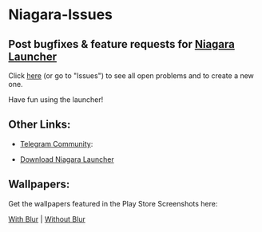 # Niagara-Issues
## Post bugfixes & feature requests for [Niagara Launcher](https://play.google.com/store/apps/details?id=bitpit.launcher "Play Store")

Click [here](https://github.com/8bitPit/Niagara-Issues/issues "Issues") (or go to "Issues") to see all open problems and to create a new one.

Have fun using the launcher!


## Other Links:

- [Telegram Community](https://t.me/niagara_launcher "niagara_launcher"):

- [Download Niagara Launcher](https://play.google.com/store/apps/details?id=bitpit.launcher "Play Store")

## Wallpapers:

Get the wallpapers featured in the Play Store Screenshots here:

[With Blur](https://www.dropbox.com/s/5lhx4w8um808v36/Niagara_feature_walls.zip?dl=1) | [Without Blur](https://www.dropbox.com/s/xrs4pxi1vsvhjww/Niagara_walls_unblurred.zip?dl=1)
